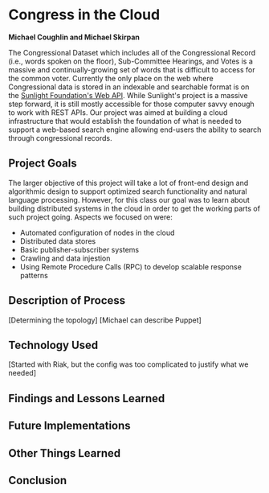 # Congress in the Cloud
**Michael Coughlin and Michael Skirpan**

The Congressional Dataset which includes all of the Congressional Record (i.e., words spoken on the floor), Sub-Committee Hearings, and Votes is a massive and continually-growing set of words that is difficult to access for the common voter.  Currently the only place on the web where Congressional data is stored in an indexable and searchable format is on the [Sunlight Foundation's Web API](http://sunlightfoundation.com/).  While Sunlight's project is a massive step forward, it is still mostly accessible for those computer savvy enough to work with REST APIs.  Our project was aimed at building a cloud infrastructure that would establish the foundation of what is needed to support a web-based search engine allowing end-users the ability to search through congressional records.

## Project Goals

The larger objective of this project will take a lot of front-end design and algorithmic design to support optimized search functionality and natural language processing.  However, for this class our goal was to learn about building distributed systems in the cloud in order to get the working parts of such project going.  Aspects we focused on were:

* Automated configuration of nodes in the cloud
* Distributed data stores
* Basic publisher-subscriber systems
* Crawling and data injestion
* Using Remote Procedure Calls (RPC) to develop scalable response patterns




## Description of Process
[Determining the topology]
[Michael can describe Puppet]

## Technology Used
[Started with Riak, but the config was too complicated to justify what we needed]

## Findings and Lessons Learned

## Future Implementations

## Other Things Learned

## Conclusion

